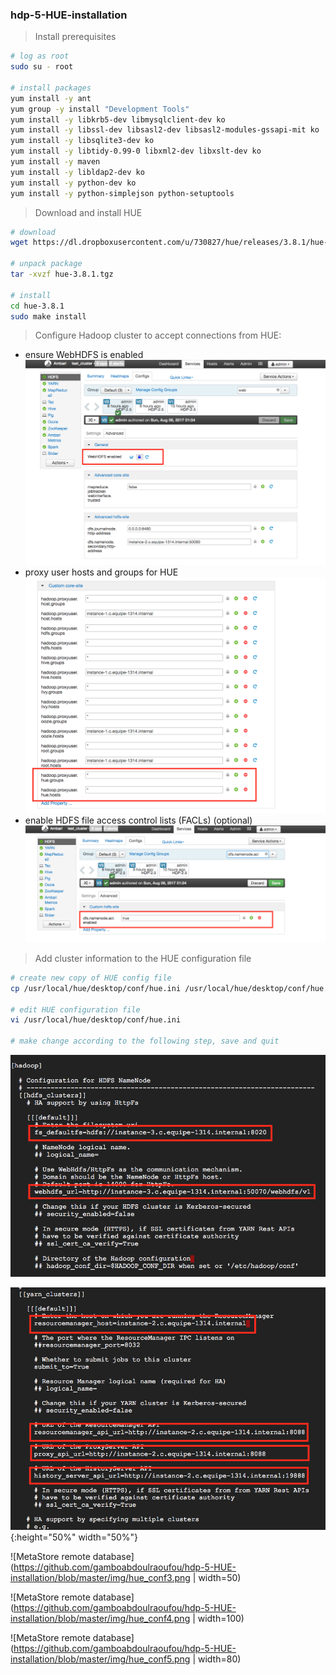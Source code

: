 ### hdp-5-HUE-installation


> Install prerequisites

```sh
# log as root
sudo su - root

# install packages
yum install -y ant
yum group -y install "Development Tools"
yum install -y libkrb5-dev libmysqlclient-dev ko
yum install -y libssl-dev libsasl2-dev libsasl2-modules-gssapi-mit ko
yum install -y libsqlite3-dev ko
yum install -y libtidy-0.99-0 libxml2-dev libxslt-dev ko
yum install -y maven
yum install -y libldap2-dev ko
yum install -y python-dev ko
yum install -y python-simplejson python-setuptools
```

> Download and install HUE

```sh
# download 
wget https://dl.dropboxusercontent.com/u/730827/hue/releases/3.8.1/hue-3.8.1.tgz

# unpack package
tar -xvzf hue-3.8.1.tgz

# install 
cd hue-3.8.1
sudo make install

```

> Configure Hadoop cluster to accept connections from HUE:
- ensure WebHDFS is enabled
![MetaStore remote database](https://github.com/gamboabdoulraoufou/hdp-5-HUE-installation/blob/master/img/hue_web_hdfs2.png)
- proxy user hosts and groups for HUE
![MetaStore remote database](https://github.com/gamboabdoulraoufou/hdp-5-HUE-installation/blob/master/img/hue_proxy.png)
- enable HDFS file access control lists (FACLs) (optional)
![MetaStore remote database](https://github.com/gamboabdoulraoufou/hdp-5-HUE-installation/blob/master/img/hue_acl.png)


> Add cluster information to the HUE configuration file

```sh
# create new copy of HUE config file
cp /usr/local/hue/desktop/conf/hue.ini /usr/local/hue/desktop/conf/hue.ini.bkp

# edit HUE configuration file
vi /usr/local/hue/desktop/conf/hue.ini

# make change according to the following step, save and quit

```

![MetaStore remote database](https://github.com/gamboabdoulraoufou/hdp-5-HUE-installation/blob/master/img/hue_conf1.png)

![MetaStore remote database](https://github.com/gamboabdoulraoufou/hdp-5-HUE-installation/blob/master/img/hue_conf2.png){:height="50%" width="50%"}

![MetaStore remote database](https://github.com/gamboabdoulraoufou/hdp-5-HUE-installation/blob/master/img/hue_conf3.png | width=50)

![MetaStore remote database](https://github.com/gamboabdoulraoufou/hdp-5-HUE-installation/blob/master/img/hue_conf4.png | width=100)

![MetaStore remote database](https://github.com/gamboabdoulraoufou/hdp-5-HUE-installation/blob/master/img/hue_conf5.png | width=80)

